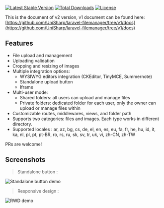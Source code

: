 [![Latest Stable Version](https://poser.pugx.org/unisharp/laravel-filemanager/v/stable)](https://packagist.org/packages/unisharp/laravel-filemanager)
[![Total Downloads](https://poser.pugx.org/unisharp/laravel-filemanager/downloads)](https://packagist.org/packages/unisharp/laravel-filemanager)
[![License](https://poser.pugx.org/unisharp/laravel-filemanager/license)](https://packagist.org/packages/unisharp/laravel-filemanager)

This is the document of v2 version, v1 document can be found here: [https://github.com/UniSharp/laravel-filemanager/tree/v1/docs](https://github.com/UniSharp/laravel-filemanager/tree/v1/docs)

## Features
 * File upload and management
 * Uploading validation
 * Cropping and resizing of images
 * Multiple integration options: 
    * WYSIWYG editors integration (CKEditor, TinyMCE, Summernote)
    * Standalone upload button
    * Iframe
 * Multi-user mode: 
    * Shared folders: all users can upload and manage files
    * Private folders: dedicated folder for each user, only the owner can upload or manage files within
 * Customizable routes, middlewares, views, and folder path
 * Supports two categories: files and images. Each type works in different directory.
 * Supported locales : ar, az, bg, cs, de, el, en, es, eu, fa, fr, he, hu, id, it, ka, nl, pl, pt, pt-BR, ro, rs, ru, sk, sv, tr, uk, vi, zh-CN, zh-TW

PRs are welcome!

## Screenshots
> Standalone button :

![Standalone button demo](https://unisharp.github.io/laravel-filemanager/images/lfm01.png)

> Responsive design :

![RWD demo](https://unisharp.github.io/laravel-filemanager/images/screenshots-v2.png)
  
